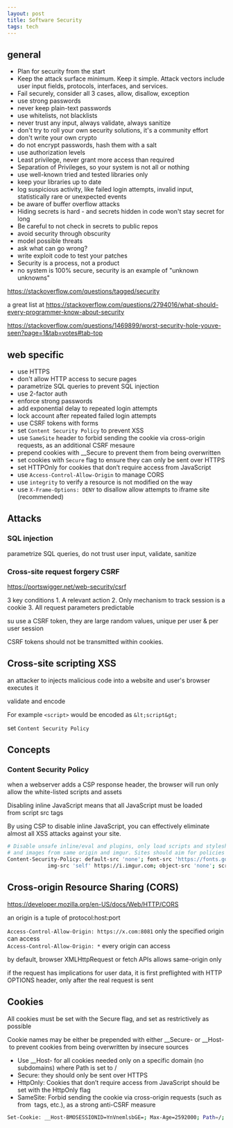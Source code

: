 ```yaml
---
layout: post
title: Software Security 
tags: tech
--- 
```

## general 

* Plan for security from the start
* Keep the attack surface minimum. Keep it simple. Attack vectors include user input fields, protocols, interfaces, and services.
* Fail securely, consider all 3 cases, allow, disallow, exception 
* use strong passwords
* never keep plain-text passwords
* use whitelists, not blacklists 
* never trust any input, always validate, always sanitize
* don't try to roll your own security solutions, it's a community effort 
* don't write your own crypto
* do not encrypt passwords, hash them with a salt 
* use authorization levels
* Least privilege, never grant more access than required
* Separation of Privileges, so your system is not all or nothing
* use well-known tried and tested libraries only
* keep your libraries up to date 
* log suspicious activity, like failed login attempts, invalid input, statistically rare or unexpected events 
* be aware of buffer overflow attacks 
* Hiding secrets is hard - and secrets hidden in code won't stay secret for long
* Be careful to not check in secrets to public repos
* avoid security through obscurity 
* model possible threats
* ask what can go wrong? 
* write exploit code to test your patches 
* Security is a process, not a product
* no system is 100% secure, security is an example of "unknown unknowns"

https://stackoverflow.com/questions/tagged/security

a great list at https://stackoverflow.com/questions/2794016/what-should-every-programmer-know-about-security


https://stackoverflow.com/questions/1469899/worst-security-hole-youve-seen?page=1&tab=votes#tab-top

## web specific  

* use HTTPS 
* don't allow HTTP access to secure pages
* parametrize SQL queries to prevent SQL injection
* use 2-factor auth 
* enforce strong passwords
* add exponential delay to repeated login attempts
* lock account after repeated failed login attempts 
* use CSRF tokens with forms
* set `Content Security Policy` to prevent XSS 
* use `SameSite` header to forbid sending the cookie via cross-origin requests, as an additional CSRF mesaure
* prepend cookies with __Secure to prevent them from being overwritten 
* set cookies with `Secure` flag to ensure they can only be sent over HTTPS 
* set HTTPOnly for cookies that don’t require access from JavaScript
* use `Access-Control-Allow-Origin` to manage CORS 
* use `integrity` to verify a resource is not modified on the way
* use `X-Frame-Options: DENY` to disallow allow attempts to iframe site (recommended)
 

## Attacks

### SQL injection

parametrize SQL queries, do not trust user input, validate, sanitize


### Cross-site request forgery CSRF 

https://portswigger.net/web-security/csrf

3 key conditions
    1. A relevant action
    2. Only mechanism to track session is a cookie
    3. All request parameters predictable 

su use a CSRF token, they are large random values, unique per user & per user session

CSRF tokens should not be transmitted within cookies.


## Cross-site scripting XSS 

an attacker to injects malicious code into a website and user's browser executes it 

validate and encode

For example `<script>` would be encoded as `&lt;script&gt;`

set `Content Security Policy`



## Concepts

### Content Security Policy

when a webserver adds a CSP response header, the browser will run only allow the white-listed scripts and assets 

Disabling inline JavaScript means that all JavaScript must be loaded from script src tags 

By using CSP to disable inline JavaScript, you can effectively eliminate almost all XSS attacks against your site.

```bash
# Disable unsafe inline/eval and plugins, only load scripts and stylesheets from same origin, fonts from google,
# and images from same origin and imgur. Sites should aim for policies like this.
Content-Security-Policy: default-src 'none'; font-src 'https://fonts.googleapis.com';
			 img-src 'self' https://i.imgur.com; object-src 'none'; script-src 'self'; style-src 'self'
```

## Cross-origin Resource Sharing (CORS)

https://developer.mozilla.org/en-US/docs/Web/HTTP/CORS

an origin is a tuple of protocol:host:port

`Access-Control-Allow-Origin: https://x.com:8081`  only the specified origin can access  
`Access-Control-Allow-Origin: *` every origin can access

by default, browser XMLHttpRequest or fetch APIs allows same-origin only 

if the request has implications for user data, it is first preflighted with HTTP OPTIONS header, only after the real request is sent 

## Cookies

All cookies must be set with the Secure flag, and set as restrictively as possible

Cookie names may be either be prepended with either __Secure- or __Host- to prevent cookies from being overwritten by insecure sources

* Use __Host- for all cookies needed only on a specific domain (no subdomains) where Path is set to /
* Secure: they should only be sent over HTTPS
* HttpOnly: Cookies that don’t require access from JavaScript should be set with the HttpOnly flag
* SameSite: Forbid sending the cookie via cross-origin requests (such as from <img> tags, etc.), as a strong anti-CSRF measure

```bash
Set-Cookie: __Host-BMOSESSIONID=YnVnemlsbGE=; Max-Age=2592000; Path=/; Secure; HttpOnly; SameSite=Strict
```